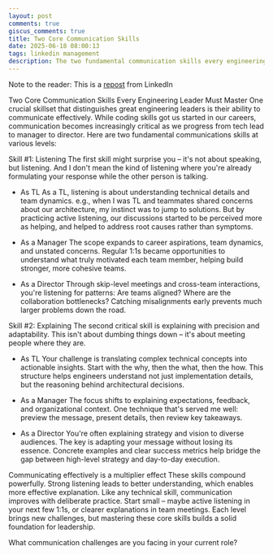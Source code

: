 ```yaml
---
layout: post
comments: true
giscus_comments: true
title: Two Core Communication Skills
date: 2025-06-18 08:00:13
tags: linkedin management
description: The two fundamental communication skills every engineering leader must master: active listening and clear explanation, tailored for each level of leadership.
---
```


Note to the reader: This is a [repost](https://www.linkedin.com/posts/yewjinlim_two-core-communication-skills-every-engineering-activity-7270283734174593024--oX_?utm_source=share&utm_medium=member_desktop&rcm=ACoAAAD4xmMBhqAf0RkmEot2NJkJA3gvq31H7Os) from LinkedIn

Two Core Communication Skills Every Engineering Leader Must Master
One crucial skillset that distinguishes great engineering leaders is their ability to communicate effectively. While coding skills got us started in our careers, communication becomes increasingly critical as we progress from tech lead to manager to director. Here are two fundamental communications skills at various levels:

Skill #1: Listening
The first skill might surprise you – it's not about speaking, but listening. And I don't mean the kind of listening where you're already formulating your response while the other person is talking.

- As TL
  As a TL, listening is about understanding technical details and team dynamics. e.g., when I was TL and teammates shared concerns about our architecture, my instinct was to jump to solutions. But by practicing active listening, our discussions started to be perceived more as helping, and helped to address root causes rather than symptoms.

- As a Manager
  The scope expands to career aspirations, team dynamics, and unstated concerns. Regular 1:1s became opportunities to understand what truly motivated each team member, helping build stronger, more cohesive teams.

- As a Director
  Through skip-level meetings and cross-team interactions, you're listening for patterns: Are teams aligned? Where are the collaboration bottlenecks? Catching misalignments early prevents much larger problems down the road.

Skill #2: Explaining
The second critical skill is explaining with precision and adaptability. This isn't about dumbing things down – it's about meeting people where they are.

- As TL
  Your challenge is translating complex technical concepts into actionable insights. Start with the why, then the what, then the how. This structure helps engineers understand not just implementation details, but the reasoning behind architectural decisions.

- As a Manager
  The focus shifts to explaining expectations, feedback, and organizational context. One technique that's served me well: preview the message, present details, then review key takeaways.

- As a Director
  You're often explaining strategy and vision to diverse audiences. The key is adapting your message without losing its essence. Concrete examples and clear success metrics help bridge the gap between high-level strategy and day-to-day execution.

Communicating effectively is a multiplier effect
These skills compound powerfully. Strong listening leads to better understanding, which enables more effective explanation. Like any technical skill, communication improves with deliberate practice. Start small – maybe active listening in your next few 1:1s, or clearer explanations in team meetings. Each level brings new challenges, but mastering these core skills builds a solid foundation for leadership.

What communication challenges are you facing in your current role?
